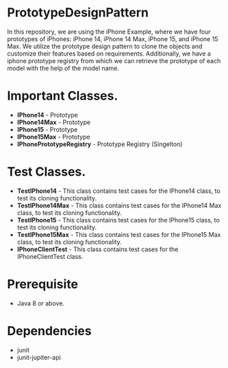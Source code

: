 # PrototypeDesignPattern
In this repository, we are using the iPhone Example, where we have four prototypes of 
iPhones: iPhone 14, iPhone 14 Max, iPhone 15, and iPhone 15 Max.
We utilize the prototype design pattern to clone the objects and customize their features based on requirements.
Additionally, we have a iphone prototype registry from which we can retrieve the prototype of each model with the help of the model name.
# Important Classes.
- **IPhone14** - Prototype
- **IPhone14Max** - Prototype
- **IPhone15** - Prototype
- **IPhone15Max** - Prototype
- **IPhonePrototypeRegistry** - Prototype Registry (Singelton)
# Test Classes.
- **TestIPhone14** - This class contains test cases for the IPhone14 class, to test its cloning functionality.
- **TestIPhone14Max** - This class contains test cases for the IPhone14 Max class, to test its cloning functionality.
- **TestIPhone15** - This class contains test cases for the IPhone15 class, to test its cloning functionality.
- **TestIPhone15Max** - This class contains test cases for the IPhone15 Max class, to test its cloning functionality.
- **IPhoneClientTest** - This class contains test cases for the IPhoneClientTest class.
# Prerequisite
- Java 8 or above.
# Dependencies
- junit
- junit-jupiter-api
